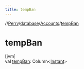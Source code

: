```yaml
---
title: tempBan
---
```

//[Perry](../../../index.html)/[database](../index.html)/[Accounts](index.html)/[tempBan](temp-ban.html)



# tempBan



[jvm]\
val [tempBan](temp-ban.html): Column&lt;[Instant](https://docs.oracle.com/javase/8/docs/api/java/time/Instant.html)&gt;





